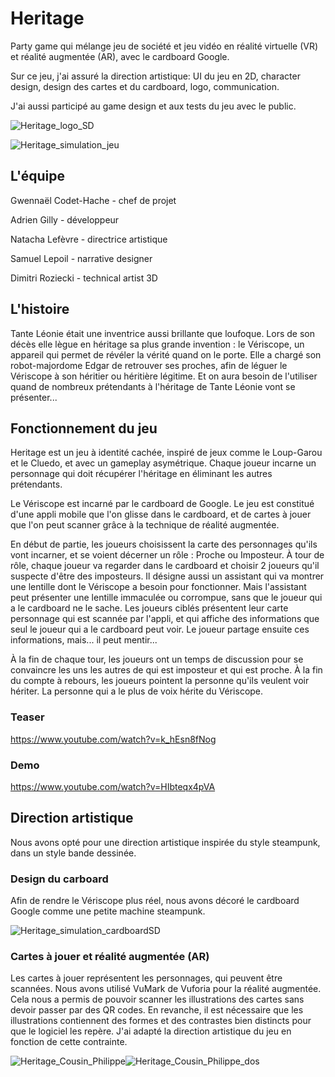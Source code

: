 # Heritage
Party game qui mélange jeu de société et jeu vidéo en réalité virtuelle (VR) et réalité augmentée (AR), avec le cardboard Google.

Sur ce jeu, j'ai assuré la direction artistique: UI du jeu en 2D, character design, design des cartes et du cardboard, logo, communication.

J'ai aussi participé au game design et aux tests du jeu avec le public.

![Heritage_logo_SD](https://github.com/user-attachments/assets/da46407b-75ec-4299-be1e-0f6937e1ad5b)

![Heritage_simulation_jeu](https://github.com/user-attachments/assets/92735d79-0df5-47cb-a299-4ee82e9f623e)

## L'équipe
Gwennaël Codet-Hache - chef de projet

Adrien Gilly - développeur

Natacha Lefèvre - directrice artistique

Samuel Lepoil - narrative designer

Dimitri Roziecki - technical artist 3D

## L'histoire
Tante Léonie était une inventrice aussi brillante que loufoque. Lors de son décès elle lègue en héritage sa plus grande invention : le Vériscope, un appareil qui permet de révéler la vérité quand on le porte. Elle a chargé son robot-majordome Edgar de retrouver ses proches, afin de léguer le Vériscope à son héritier ou héritière légitime. Et on aura besoin de l'utiliser quand de nombreux prétendants à l'héritage de Tante Léonie vont se présenter...

## Fonctionnement du jeu
Heritage est un jeu à identité cachée, inspiré de jeux comme le Loup-Garou et le Cluedo, et avec un gameplay asymétrique. Chaque joueur incarne un personnage qui doit récupérer l'héritage en éliminant les autres prétendants.

Le Vériscope est incarné par le cardboard de Google. Le jeu est constitué d'une appli mobile que l'on glisse dans le cardboard, et de cartes à jouer que l'on peut scanner grâce à la technique de réalité augmentée.

En début de partie, les joueurs choisissent la carte des personnages qu'ils vont incarner, et se voient décerner un rôle : Proche ou Imposteur. À tour de rôle, chaque joueur va regarder dans le cardboard et choisir 2 joueurs qu'il suspecte d'être des imposteurs. Il désigne aussi un assistant qui va montrer une lentille dont le Vériscope a besoin pour fonctionner. Mais l'assistant peut présenter une lentille immaculée ou corrompue, sans que le joueur qui a le cardboard ne le sache. Les joueurs ciblés présentent leur carte personnage qui est scannée par l'appli, et qui affiche des informations que seul le joueur qui a le cardboard peut voir. Le joueur partage ensuite ces informations, mais... il peut mentir...

À la fin de chaque tour, les joueurs ont un temps de discussion pour se convaincre les uns les autres de qui est imposteur et qui est proche. À la fin du compte à rebours, les joueurs pointent la personne qu'ils veulent voir hériter. La personne qui a le plus de voix hérite du Vériscope.

### Teaser
https://www.youtube.com/watch?v=k_hEsn8fNog

### Demo
https://www.youtube.com/watch?v=HIbteqx4pVA


## Direction artistique
Nous avons opté pour une direction artistique inspirée du style steampunk, dans un style bande dessinée.

### Design du carboard
Afin de rendre le Vériscope plus réel, nous avons décoré le cardboard Google comme une petite machine steampunk.

![Heritage_simulation_cardboardSD](https://github.com/user-attachments/assets/a69c5adc-cdd9-439f-a231-fde265d58a0d)

### Cartes à jouer et réalité augmentée (AR)
Les cartes à jouer représentent les personnages, qui peuvent être scannées. Nous avons utilisé VuMark de Vuforia pour la réalité augmentée. Cela nous a permis de pouvoir scanner les illustrations des cartes sans devoir passer par des QR codes. En revanche, il est nécessaire que les illustrations contiennent des formes et des contrastes bien distincts pour que le logiciel les repère. J'ai adapté la direction artistique du jeu en fonction de cette contrainte.

![Heritage_Cousin_Philippe](https://github.com/user-attachments/assets/08c86332-a89d-44a4-8a28-3dc3354265e4)![Heritage_Cousin_Philippe_dos](https://github.com/user-attachments/assets/cbc62fae-867a-4495-a4d5-fb8a445973ff)

